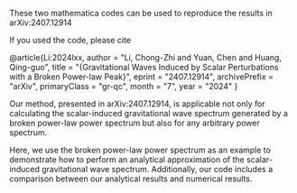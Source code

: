 These two mathematica codes can be used to reproduce the results in arXiv:2407.12914

If you used the code, please cite

@article{Li:2024lxx,
    author = "Li, Chong-Zhi and Yuan, Chen and Huang, Qing-guo",
    title = "{Gravitational Waves Induced by Scalar Perturbations with a Broken Power-law Peak}",
    eprint = "2407.12914",
    archivePrefix = "arXiv",
    primaryClass = "gr-qc",
    month = "7",
    year = "2024"
}

Our method, presented in arXiv:2407.12914, is applicable not only for calculating the scalar-induced gravitational wave spectrum generated by a broken power-law power spectrum but also for any arbitrary power spectrum.

Here, we use the broken power-law power spectrum as an example to demonstrate how to perform an analytical approximation of the scalar-induced gravitational wave spectrum. Additionally, our code includes a comparison between our analytical results and numerical results.
